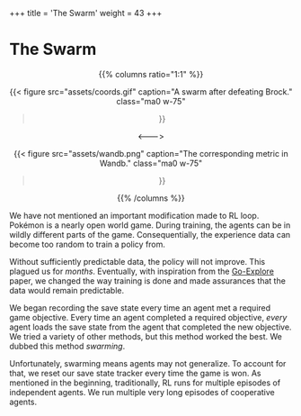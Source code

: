 +++
title = 'The Swarm'
weight = 43
+++

# The Swarm

<div style="text-align: center; vertical-align: top">

{{% columns ratio="1:1"  %}}

{{< figure
  src="assets/coords.gif"
  caption="A swarm after defeating Brock."
  class="ma0 w-75"
>}}

<---> <!-- magic separator, between columns -->

{{< figure
  src="assets/wandb.png"
  caption="The corresponding metric in Wandb."
  class="ma0 w-75"
>}}


{{% /columns %}}

</div>

We have not mentioned an important modification made to RL loop. Pokémon is a nearly open world game. During training, the agents can be in wildly different parts of the game. Consequentially, the experience data can become too random to train a policy from. 

Without sufficiently predictable data, the policy will not improve. This plagued us for *months*. Eventually, with inspiration from the [Go-Explore](https://arxiv.org/abs/1901.10995) paper, we changed the way training is done and made assurances that the data would remain predictable. 

We began recording the save state every time an agent met a required game objective. Every time an agent completed a required objective, *every* agent loads the save state from the agent that completed the new objective. We tried a variety of other methods, but this method worked the best. We dubbed this method *swarming*.

Unfortunately, swarming means agents may not generalize. To account for that, we reset our save state tracker every time the game is won. As mentioned in the beginning, traditionally, RL runs for multiple episodes of independent agents. We run multiple very long episodes of cooperative agents.

